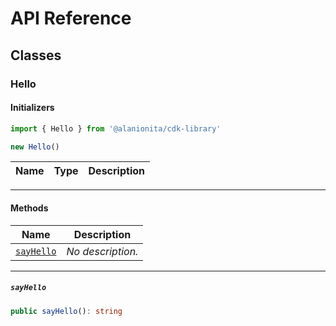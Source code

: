 # API Reference <a name="API Reference" id="api-reference"></a>



## Classes <a name="Classes" id="Classes"></a>

### Hello <a name="Hello" id="@alanionita/cdk-library.Hello"></a>

#### Initializers <a name="Initializers" id="@alanionita/cdk-library.Hello.Initializer"></a>

```typescript
import { Hello } from '@alanionita/cdk-library'

new Hello()
```

| **Name** | **Type** | **Description** |
| --- | --- | --- |

---

#### Methods <a name="Methods" id="Methods"></a>

| **Name** | **Description** |
| --- | --- |
| <code><a href="#@alanionita/cdk-library.Hello.sayHello">sayHello</a></code> | *No description.* |

---

##### `sayHello` <a name="sayHello" id="@alanionita/cdk-library.Hello.sayHello"></a>

```typescript
public sayHello(): string
```





